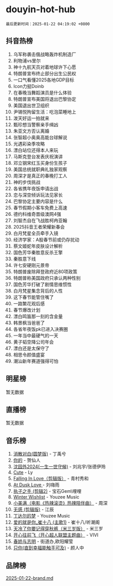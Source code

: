 # douyin-hot-hub

`最后更新时间：2025-01-22 04:19:02 +0800`

## 抖音热榜

1. 乌军称袭击俄战略轰炸机制造厂
1. 利物浦vs里尔
1. 神十九航天员对着地球许下心愿
1. 特朗普宣布终止部分出生公民权
1. 一口气看懂2025各地GDP目标
1. Icon力挺Doinb
1. 在春晚当舞蹈演员是什么体验
1. 特朗普宣布美国将退出巴黎协定
1. 美国退出世卫组织
1. 尹锡悦拘留生活：吃泡菜睡地上
1. 泼天好运一拍就来
1. 甄珍想当警察亲手缉凶
1. 朱亚文方否认离婚
1. 张智超小奥奥高能台球解说
1. 光遇彩染季攻略
1. 漂白站位还得本人来玩
1. 马斯克登台发表庆祝演讲
1. 邓立钢宋红玉买身份生孩子
1. 美国总统就职典礼独家观察
1. 周深才是真正的春晚打工人
1. 神的步伐挑战
1. 各省携年夜饭申请出战
1. 恋与深空倾诉玩法见家长
1. 巴黎协定主要内容是什么
1. 春节假期小客车免费上高速
1. 德约科维奇晋级澳网4强
1. 刘智杰自在飞战胜柯冉亚翰
1. 2025抖音王者荣耀新春会
1. 白月梵星全员牵手入镜
1. 经济学家：A股春节前或仍存扰动
1. 蔡文姬蛇年皮肤设计解析
1. 国色芳华秦胜意反杀王擎
1. 秦胜意下线
1. 许七安硬刚元景帝
1. 特朗普废除拜登政府近80项政策
1. 特朗普称美国政府只承认两种性别
1. 国色芳华打破了剧情思维惯性
1. 白月梵星集念背后的人性
1. 这下春节能管住嘴了
1. 一路繁花观后感
1. 春节爆改计划
1. 漂白鸣笛那一刻的含金量
1. 韩景枫当爸爸了
1. 各省年夜饭pk已进入决赛圈
1. 一年当中最硬气的一天
1. 黄子韬空降公司年会
1. 漂白还是太保守了
1. 相思令颜值盛宴
1. 潮汕新年赛道强得可怕

## 明星榜

暂无数据

## 直播榜

暂无数据

## 音乐榜

1. [消散对白(圆梦版)](https://sf3-cdn-tos.douyinstatic.com/obj/tos-cn-ve-2774/og4jB5I5IizzoZVAAAzWgBMAsMDWoArfwBOiFs) - 丁禹兮
1. [你的](https://sf5-hl-cdn-tos.douyinstatic.com/obj/tos-cn-ve-2774/oYuIeKf42jB7sEV6B2upMdpYAgfrQWj0FeRegh) - 贺仙人
1. [沈园外2024(一生一世守候)](https://sf5-hl-cdn-tos.douyinstatic.com/obj/tos-cn-ve-2774/oAIYMHGCmKaYKFDd6FZBf9AfMfx1eErAAEJAFH) - 刘兆宇/张德伊玲
1. [Cute](https://sf5-hl-cdn-tos.douyinstatic.com/obj/tos-cn-ve-2774/o4IbIzHWKAAB4wsS5qMBRiiAlEBGTpQRNfFvuo) - Ly
1. [Falling In Love（剪辑版）](https://sf5-hl-cdn-tos.douyinstatic.com/obj/tos-cn-ve-2774/o8ajpA8zzgBPahbBIO8AcKGBLJezFCRd1wfP9f) - 青村秀和
1. [ At Dusk  Love ](https://sf5-hl-cdn-tos.douyinstatic.com/obj/tos-cn-ve-2774/o8CrpCf5CaYgI4ZrtQgMQAFEfuGqNnRSDQAPBc) - 刘嗨雨
1. [执子之手 (剪辑2)](https://sf5-hl-cdn-tos.douyinstatic.com/obj/tos-cn-ve-2774/oUoZLQjCc31XzqsBnBQUNgeKtYPBcgbFDwtfcu) - 宝石Gem\哩哩
1. [Winter Wishlist](https://sf5-hl-cdn-tos.douyinstatic.com/obj/tos-cn-ve-2774/oIIgUOeamCFCVAzxN6MFRLIBlLGpUqQxeeHrLE) - Youzee Music
1. [小美满（电影《热辣滚烫》热辣陪伴曲）](https://sf5-hl-cdn-tos.douyinstatic.com/obj/tos-cn-ve-2774/o0GAn2lSgfZIDUgtevCGDQYnFg4CwnrBaxbTZL) - 周深
1. [无感 (剪辑版)](https://sf5-hl-cdn-tos.douyinstatic.com/obj/tos-cn-ve-2774/o0eIsUzJBDlQaQFC5OFlgbMEZC1TFYBftOBn6p) - 江辰
1. [丁达尔的梦](https://sf5-hl-cdn-tos.douyinstatic.com/obj/tos-cn-ve-2774/oMU3WirUZBVQkAC9ccG5P2IQirziZM2RTInUY) - Youzee Music
1. [爱的就是你_崔十八 (主歌1)](https://sf5-hl-cdn-tos.douyinstatic.com/obj/tos-cn-ve-2774/oI5BO5DhFZ6UTcNCnZaOCBLtZ7WIMQGfgnXf5E) - 崔十八/听潮阁
1. [天冷了你要记得穿秋裤（米三岁版）](https://sf3-cdn-tos.douyinstatic.com/obj/tos-cn-ve-2774/oQlIwVIDWiZ6BQilAorS7MA0AgCkQDvcZAdm1) - 米三岁
1. [开心往前飞（开心超人联盟主题曲）](https://sf3-cdn-tos.douyinstatic.com/obj/tos-cn-ve-2774/9d8fb7c82cf1421fb93a9fe925275e0a) - VIVI
1. [春娇与志明](https://sf5-hl-cdn-tos.douyinstatic.com/obj/tos-cn-ve-2774/e530d8fceb7044b39707d7f9ff54add1) - 街道办,欧阳耀莹
1. [只你(直到幸福能触手可及)](https://sf5-hl-cdn-tos.douyinstatic.com/obj/tos-cn-ve-2774/o0lBkRDzFTeaVSUz3ZZSCBVtZ5DIMQGfgmEAuE) - 颜人中

## 品牌榜

[2025-01-22-brand.md](2025-01-22-brand.md)
